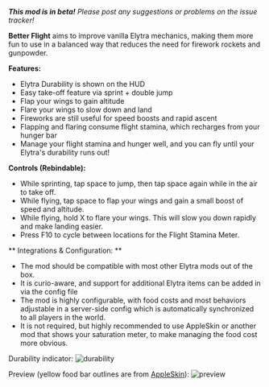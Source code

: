 _**This mod is in beta!**_
_Please post any suggestions or problems on the issue tracker!_

**Better Flight** aims to improve vanilla Elytra mechanics, making them more fun to use in a balanced way that reduces the need for firework rockets and gunpowder.


**Features:**
* Elytra Durability is shown on the HUD
* Easy take-off feature via sprint + double jump
* Flap your wings to gain altitude
* Flare your wings to slow down and land
* Fireworks are still useful for speed boosts and rapid ascent
* Flapping and flaring consume flight stamina, which recharges from your hunger bar
* Manage your flight stamina and hunger well, and you can fly until your Elytra's durability runs out!


**Controls (Rebindable):**
* While sprinting, tap space to jump, then tap space again while in the air to take off.
* While flying, tap space to flap your wings and gain a small boost of speed and altitude.
* While flying, hold X to flare your wings. This will slow you down rapidly and make landing easier.
* Press F10 to cycle between locations for the Flight Stamina Meter.


** Integrations & Configuration: **
* The mod should be compatible with most other Elytra mods out of the box.
* It is curio-aware, and support for additional Elytra items can be added in via the config file
* The mod is highly configurable, with food costs and most behaviors adjustable in a server-side config which is automatically synchronized to all players in the world.
* It is not required, but highly recommended to use AppleSkin or another mod that shows your saturation meter, to make managing the food cost more obvious.


Durability indicator:
![durability](https://i.imgur.com/2AdY9Hw.png)


Preview (yellow food bar outlines are from [AppleSkin](https://modrinth.com/mod/appleskin)):
![preview](https://i.imgur.com/rAhqsPe.png)

